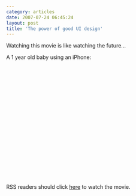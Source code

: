 ```yaml
---
category: articles
date: 2007-07-24 06:45:24
layout: post
title: 'The power of good UI design'
---
```


<p>Watching  this movie is like watching the future...</p>

<p>A 1 year old baby using an iPhone:</p>

<iframe title="The power of good UI design" width="480" height="300" data-src="//www.youtube.com/embed/XrVt2ZcrWUY" frameborder="0" allowfullscreen></iframe>

<p>RSS readers should click <a href="//joaobordalo.com/articles/2007/07/24/the-power-of-good-ui-design">here</a> to watch the movie.</p>
